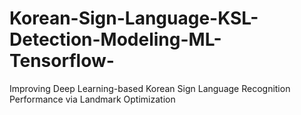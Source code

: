 # Korean-Sign-Language-KSL-Detection-Modeling-ML-Tensorflow-
Improving Deep Learning-based Korean Sign Language Recognition Performance via Landmark Optimization
